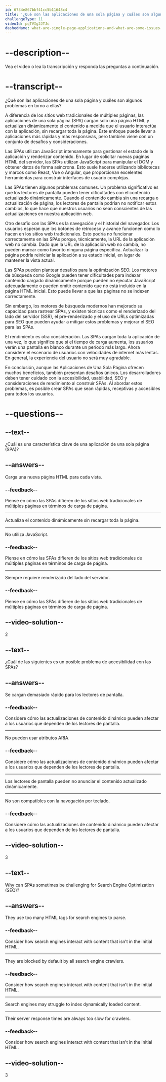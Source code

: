 ```yaml
---
id: 6734e867bbf41cc5b11648c4
title: '¿Qué son las aplicaciones de una sola página y cuáles son algunos problemas en torno a ellas?'
challengeType: 11
videoId: pqTVIg2JTJc
dashedName: what-are-single-page-applications-and-what-are-some-issues-surrounding-them
---
```


# --description--

Vea el video o lea la transcripción y responda las preguntas a continuación.

# --transcript--

¿Qué son las aplicaciones de una sola página y cuáles son algunos problemas en torno a ellas?

A diferencia de los sitios web tradicionales de múltiples páginas, las aplicaciones de una sola página (SPA) cargan solo una página HTML y actualizan dinámicamente el contenido a medida que el usuario interactúa con la aplicación, sin recargar toda la página. Este enfoque puede llevar a aplicaciones más rápidas y más responsivas, pero también viene con un conjunto de desafíos y consideraciones.

Las SPAs utilizan JavaScript intensamente para gestionar el estado de la aplicación y renderizar contenido. En lugar de solicitar nuevas páginas HTML del servidor, las SPAs utilizan JavaScript para manipular el DOM y obtener datos de forma asíncrona. Esto suele hacerse utilizando bibliotecas y marcos como React, Vue o Angular, que proporcionan excelentes herramientas para construir interfaces de usuario complejas.

Las SPAs tienen algunos problemas comunes. Un problema significativo es que los lectores de pantalla pueden tener dificultades con el contenido actualizado dinámicamente. Cuando el contenido cambia sin una recarga o actualización de página, los lectores de pantalla podrían no notificar estos cambios, lo que hace que nuestros usuarios no sean conscientes de las actualizaciones en nuestra aplicación web.

Otro desafío con las SPAs es la navegación y el historial del navegador. Los usuarios esperan que los botones de retroceso y avance funcionen como lo hacen en los sitios web tradicionales. Esto podría no funcionar correctamente en las SPAs porque, técnicamente, la URL de la aplicación web no cambia. Dado que la URL de la aplicación web no cambia, no pueden marcar como favorito ninguna página específica. Actualizar la página podría reiniciar la aplicación a su estado inicial, en lugar de mantener la vista actual.

Las SPAs pueden plantear desafíos para la optimización SEO. Los motores de búsqueda como Google pueden tener dificultades para indexar contenido cargado dinámicamente porque pueden no ejecutar JavaScript adecuadamente o pueden omitir contenido que no está incluido en la página HTML inicial. Esto puede llevar a que las páginas no se indexen correctamente.

Sin embargo, los motores de búsqueda modernos han mejorado su capacidad para rastrear SPAs, y existen técnicas como el renderizado del lado del servidor (SSR), el pre-renderizado y el uso de URLs optimizadas para SEO que pueden ayudar a mitigar estos problemas y mejorar el SEO para las SPAs.

El rendimiento es otra consideración. Las SPAs cargan toda la aplicación de una vez, lo que significa que si el tiempo de carga aumenta, los usuarios verán una pantalla en blanco durante un período más largo. Ahora considere el escenario de usuarios con velocidades de internet más lentas. En general, la experiencia del usuario no será muy agradable.

En conclusión, aunque las Aplicaciones de Una Sola Página ofrecen muchos beneficios, también presentan desafíos únicos. Los desarrolladores deben tener cuidado con la accesibilidad, usabilidad, SEO y consideraciones de rendimiento al construir SPAs. Al abordar estos problemas, es posible crear SPAs que sean rápidas, receptivas y accesibles para todos los usuarios.

# --questions--

## --text--

¿Cuál es una característica clave de una aplicación de una sola página (SPA)?

## --answers--

Carga una nueva página HTML para cada vista.

### --feedback--

Piense en cómo las SPAs difieren de los sitios web tradicionales de múltiples páginas en términos de carga de página.

---

Actualiza el contenido dinámicamente sin recargar toda la página.

---

No utiliza JavaScript.

### --feedback--

Piense en cómo las SPAs difieren de los sitios web tradicionales de múltiples páginas en términos de carga de página.

---

Siempre requiere renderizado del lado del servidor.

### --feedback--

Piense en cómo las SPAs difieren de los sitios web tradicionales de múltiples páginas en términos de carga de página.

## --video-solution--

2

## --text--

¿Cuál de las siguientes es un posible problema de accesibilidad con las SPAs?

## --answers--

Se cargan demasiado rápido para los lectores de pantalla.

### --feedback--

Considere cómo las actualizaciones de contenido dinámico pueden afectar a los usuarios que dependen de los lectores de pantalla.

---

No pueden usar atributos ARIA.

### --feedback--

Considere cómo las actualizaciones de contenido dinámico pueden afectar a los usuarios que dependen de los lectores de pantalla.

---

Los lectores de pantalla pueden no anunciar el contenido actualizado dinámicamente.

---

No son compatibles con la navegación por teclado.

### --feedback--

Considere cómo las actualizaciones de contenido dinámico pueden afectar a los usuarios que dependen de los lectores de pantalla.

## --video-solution--

3

## --text--

Why can SPAs sometimes be challenging for Search Engine Optimization (SEO)?

## --answers--

They use too many HTML tags for search engines to parse.

### --feedback--

Consider how search engines interact with content that isn't in the initial HTML.

---

They are blocked by default by all search engine crawlers.

### --feedback--

Consider how search engines interact with content that isn't in the initial HTML.

---

Search engines may struggle to index dynamically loaded content.

---

Their server response times are always too slow for crawlers.

### --feedback--

Consider how search engines interact with content that isn't in the initial HTML.

## --video-solution--

3
